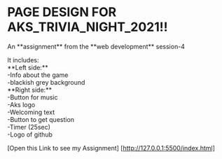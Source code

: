 <h1>PAGE DESIGN FOR AKS_TRIVIA_NIGHT_2021!!</h1>

<p>An **assignment** from the **web development** session-4</p>
<div>
    It includes:
    <div>
        **Left side:**
        <br/>-Info about the game
        <br/>-blackish grey background
    </div>
    <div>
     **Right side:**
     <br/>-Button for music
     <br/>-Aks logo
     <br/>-Welcoming text
     <br/>-Button to get question
     <br/>-Timer (25sec)
     <br/>-Logo of github
    </div>
</div>


[Open this Link to see my Assignment] [http://127.0.0.1:5500/index.html]
